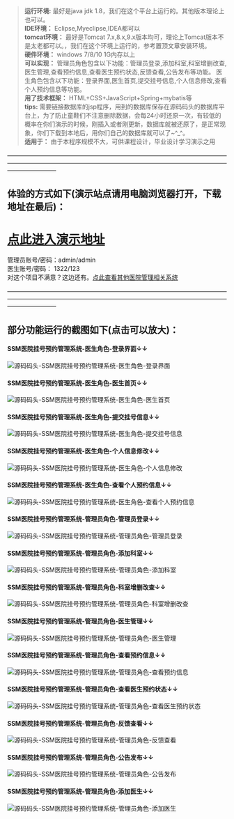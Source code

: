 >  **运行环境:** 最好是java jdk 1.8，我们在这个平台上运行的。其他版本理论上也可以。  
>  **IDE环境：** Eclipse,Myeclipse,IDEA都可以  
>  **tomcat环境：** 最好是Tomcat 7.x,8.x,9.x版本均可，理论上Tomcat版本不是太老都可以。，我们在这个环境上运行的，参考置顶文章安装环境。  
>  **硬件环境：** windows 7/8/10 1G内存以上  
>  **可以实现：** 管理员角色包含以下功能：管理员登录,添加科室,科室增删改查,医生管理,查看预约信息,查看医生预约状态,反馈查看,公告发布等功能。
医生角色包含以下功能：登录界面,医生首页,提交挂号信息,个人信息修改,查看个人预约信息等功能。  
>  **用了技术框架：** HTML+CSS+JavaScript+Spring+mybatis等  
>  **tips:** 需要链接数据库的jsp程序，用到的数据库保存在源码码头的数据库平台上，为了防止童鞋们不注意删除数据，会每24小时还原一次，有较低的概率在你们演示的时候，刚插入或者刚更新，数据库就被还原了，是正常现象，你们下载到本地后，用你们自己的数据库就可以了~^_^。  
>  **适用于：** 由于本程序规模不大，可供课程设计，毕业设计学习演示之用  
  

————————————————————————————————————————————————————————————————————————————————
## 体验的方式如下(演示站点请用电脑浏览器打开，下载地址在最后)：  
# <a rel="nofollow"  href="http://www.csbishe.cn:15025/ssmyiyuanyuyue" target="_blank"><u>点此进入演示地址</u></a>
管理员账号/密码：admin/admin  
医生账号/密码： 1322/123  
对这个项目不满意？这边还有。<a  rel="nofollow"  href="https://www.icodedock.com/article/search?keyword=%E5%8C%BB%E9%99%A2" target="_blank"><u>点此查看其他医院管理相关系统</u></a>  

————————————————————————————————————————————————————————————————————————————————
## 部分功能运行的截图如下(点击可以放大)：
#### SSM医院挂号预约管理系统-医生角色-登录界面↓↓
![源码码头-SSM医院挂号预约管理系统-医生角色-登录界面](http://images.icodedock.com/JAVA/JAVAEE/SSM%E5%8C%BB%E9%99%A2%E6%8C%82%E5%8F%B7%E9%A2%84%E7%BA%A6%E7%AE%A1%E7%90%86%E7%B3%BB%E7%BB%9F/%E5%8C%BB%E7%94%9F%E8%A7%92%E8%89%B2/%E7%99%BB%E5%BD%95%E7%95%8C%E9%9D%A2.png)
#### SSM医院挂号预约管理系统-医生角色-医生首页↓↓
![源码码头-SSM医院挂号预约管理系统-医生角色-医生首页](http://images.icodedock.com/JAVA/JAVAEE/SSM%E5%8C%BB%E9%99%A2%E6%8C%82%E5%8F%B7%E9%A2%84%E7%BA%A6%E7%AE%A1%E7%90%86%E7%B3%BB%E7%BB%9F/%E5%8C%BB%E7%94%9F%E8%A7%92%E8%89%B2/%E5%8C%BB%E7%94%9F%E9%A6%96%E9%A1%B5.png)
#### SSM医院挂号预约管理系统-医生角色-提交挂号信息↓↓
![源码码头-SSM医院挂号预约管理系统-医生角色-提交挂号信息](http://images.icodedock.com/JAVA/JAVAEE/SSM%E5%8C%BB%E9%99%A2%E6%8C%82%E5%8F%B7%E9%A2%84%E7%BA%A6%E7%AE%A1%E7%90%86%E7%B3%BB%E7%BB%9F/%E5%8C%BB%E7%94%9F%E8%A7%92%E8%89%B2/%E6%8F%90%E4%BA%A4%E6%8C%82%E5%8F%B7%E4%BF%A1%E6%81%AF.png)
#### SSM医院挂号预约管理系统-医生角色-个人信息修改↓↓
![源码码头-SSM医院挂号预约管理系统-医生角色-个人信息修改](http://images.icodedock.com/JAVA/JAVAEE/SSM%E5%8C%BB%E9%99%A2%E6%8C%82%E5%8F%B7%E9%A2%84%E7%BA%A6%E7%AE%A1%E7%90%86%E7%B3%BB%E7%BB%9F/%E5%8C%BB%E7%94%9F%E8%A7%92%E8%89%B2/%E4%B8%AA%E4%BA%BA%E4%BF%A1%E6%81%AF%E4%BF%AE%E6%94%B9.png)
#### SSM医院挂号预约管理系统-医生角色-查看个人预约信息↓↓
![源码码头-SSM医院挂号预约管理系统-医生角色-查看个人预约信息](http://images.icodedock.com/JAVA/JAVAEE/SSM%E5%8C%BB%E9%99%A2%E6%8C%82%E5%8F%B7%E9%A2%84%E7%BA%A6%E7%AE%A1%E7%90%86%E7%B3%BB%E7%BB%9F/%E5%8C%BB%E7%94%9F%E8%A7%92%E8%89%B2/%E6%9F%A5%E7%9C%8B%E4%B8%AA%E4%BA%BA%E9%A2%84%E7%BA%A6%E4%BF%A1%E6%81%AF.png)
#### SSM医院挂号预约管理系统-管理员角色-管理员登录↓↓
![源码码头-SSM医院挂号预约管理系统-管理员角色-管理员登录](http://images.icodedock.com/JAVA/JAVAEE/SSM%E5%8C%BB%E9%99%A2%E6%8C%82%E5%8F%B7%E9%A2%84%E7%BA%A6%E7%AE%A1%E7%90%86%E7%B3%BB%E7%BB%9F/%E7%AE%A1%E7%90%86%E5%91%98%E8%A7%92%E8%89%B2/%E7%AE%A1%E7%90%86%E5%91%98%E7%99%BB%E5%BD%95.png)
#### SSM医院挂号预约管理系统-管理员角色-添加科室↓↓
![源码码头-SSM医院挂号预约管理系统-管理员角色-添加科室](http://images.icodedock.com/JAVA/JAVAEE/SSM%E5%8C%BB%E9%99%A2%E6%8C%82%E5%8F%B7%E9%A2%84%E7%BA%A6%E7%AE%A1%E7%90%86%E7%B3%BB%E7%BB%9F/%E7%AE%A1%E7%90%86%E5%91%98%E8%A7%92%E8%89%B2/%E6%B7%BB%E5%8A%A0%E7%A7%91%E5%AE%A4.png)
#### SSM医院挂号预约管理系统-管理员角色-科室增删改查↓↓
![源码码头-SSM医院挂号预约管理系统-管理员角色-科室增删改查](http://images.icodedock.com/JAVA/JAVAEE/SSM%E5%8C%BB%E9%99%A2%E6%8C%82%E5%8F%B7%E9%A2%84%E7%BA%A6%E7%AE%A1%E7%90%86%E7%B3%BB%E7%BB%9F/%E7%AE%A1%E7%90%86%E5%91%98%E8%A7%92%E8%89%B2/%E7%A7%91%E5%AE%A4%E5%A2%9E%E5%88%A0%E6%94%B9%E6%9F%A5.png)
#### SSM医院挂号预约管理系统-管理员角色-医生管理↓↓
![源码码头-SSM医院挂号预约管理系统-管理员角色-医生管理](http://images.icodedock.com/JAVA/JAVAEE/SSM%E5%8C%BB%E9%99%A2%E6%8C%82%E5%8F%B7%E9%A2%84%E7%BA%A6%E7%AE%A1%E7%90%86%E7%B3%BB%E7%BB%9F/%E7%AE%A1%E7%90%86%E5%91%98%E8%A7%92%E8%89%B2/%E5%8C%BB%E7%94%9F%E7%AE%A1%E7%90%86.png)
#### SSM医院挂号预约管理系统-管理员角色-查看预约信息↓↓
![源码码头-SSM医院挂号预约管理系统-管理员角色-查看预约信息](http://images.icodedock.com/JAVA/JAVAEE/SSM%E5%8C%BB%E9%99%A2%E6%8C%82%E5%8F%B7%E9%A2%84%E7%BA%A6%E7%AE%A1%E7%90%86%E7%B3%BB%E7%BB%9F/%E7%AE%A1%E7%90%86%E5%91%98%E8%A7%92%E8%89%B2/%E6%9F%A5%E7%9C%8B%E9%A2%84%E7%BA%A6%E4%BF%A1%E6%81%AF.png)
#### SSM医院挂号预约管理系统-管理员角色-查看医生预约状态↓↓
![源码码头-SSM医院挂号预约管理系统-管理员角色-查看医生预约状态](http://images.icodedock.com/JAVA/JAVAEE/SSM%E5%8C%BB%E9%99%A2%E6%8C%82%E5%8F%B7%E9%A2%84%E7%BA%A6%E7%AE%A1%E7%90%86%E7%B3%BB%E7%BB%9F/%E7%AE%A1%E7%90%86%E5%91%98%E8%A7%92%E8%89%B2/%E6%9F%A5%E7%9C%8B%E5%8C%BB%E7%94%9F%E9%A2%84%E7%BA%A6%E7%8A%B6%E6%80%81.png)
#### SSM医院挂号预约管理系统-管理员角色-反馈查看↓↓
![源码码头-SSM医院挂号预约管理系统-管理员角色-反馈查看](http://images.icodedock.com/JAVA/JAVAEE/SSM%E5%8C%BB%E9%99%A2%E6%8C%82%E5%8F%B7%E9%A2%84%E7%BA%A6%E7%AE%A1%E7%90%86%E7%B3%BB%E7%BB%9F/%E7%AE%A1%E7%90%86%E5%91%98%E8%A7%92%E8%89%B2/%E5%8F%8D%E9%A6%88%E6%9F%A5%E7%9C%8B.png)
#### SSM医院挂号预约管理系统-管理员角色-公告发布↓↓
![源码码头-SSM医院挂号预约管理系统-管理员角色-公告发布](http://images.icodedock.com/JAVA/JAVAEE/SSM%E5%8C%BB%E9%99%A2%E6%8C%82%E5%8F%B7%E9%A2%84%E7%BA%A6%E7%AE%A1%E7%90%86%E7%B3%BB%E7%BB%9F/%E7%AE%A1%E7%90%86%E5%91%98%E8%A7%92%E8%89%B2/%E5%85%AC%E5%91%8A%E5%8F%91%E5%B8%83.png)
#### SSM医院挂号预约管理系统-管理员角色-添加医生↓↓
![源码码头-SSM医院挂号预约管理系统-管理员角色-添加医生](http://images.icodedock.com/JAVA/JAVAEE/SSM%E5%8C%BB%E9%99%A2%E6%8C%82%E5%8F%B7%E9%A2%84%E7%BA%A6%E7%AE%A1%E7%90%86%E7%B3%BB%E7%BB%9F/%E7%AE%A1%E7%90%86%E5%91%98%E8%A7%92%E8%89%B2/%E6%B7%BB%E5%8A%A0%E5%8C%BB%E7%94%9F.png)
<p style="display:none"  >本源码关键字：医院挂号 预约 科室管理 值班信息 医生管理 科室管理 swing 窗体 网页 毕业设计 课程设计 web 网站 程序 软件 管理系统 gui</p>